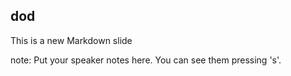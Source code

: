 ##  dod

This is a new Markdown slide

note:
    Put your speaker notes here.
    You can see them pressing 's'.
